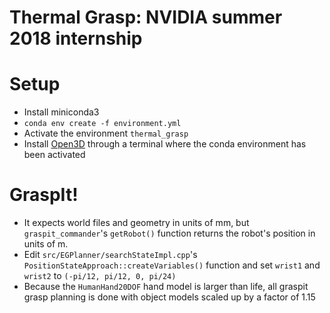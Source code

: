 # Thermal Grasp: NVIDIA summer 2018 internship

# Setup
- Install miniconda3
- `conda env create -f environment.yml`
- Activate the environment `thermal_grasp`
- Install [Open3D](http://www.open3d.org/docs/getting_started.html#ubuntu)
through a terminal where the conda environment has been activated

# GraspIt!
- It expects world files and geometry in units of mm, but `graspit_commander`'s
`getRobot()` function returns the robot's position in units of m.
- Edit `src/EGPlanner/searchStateImpl.cpp`'s
`PositionStateApproach::createVariables()` function and set `wrist1` and
`wrist2` to `(-pi/12, pi/12, 0, pi/24)`
- Because the `HumanHand20DOF` hand model is larger than life, all graspit
grasp planning is done with object models scaled up by a factor of 1.15